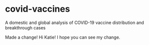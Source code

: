 # covid-vaccines
A domestic and global analysis of COVID-19 vaccine distribution and breakthrough cases

Made a change! Hi Katie! I hope you can see my change. 
